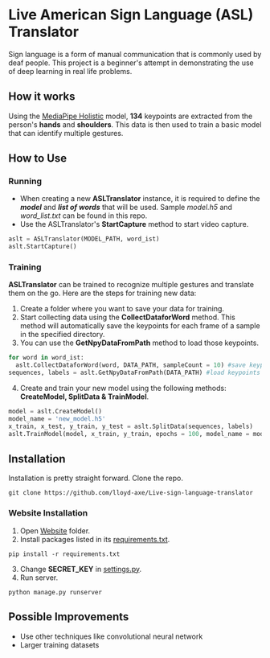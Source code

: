 # Live American Sign Language (ASL) Translator
Sign language is a form of manual communication that is commonly used by deaf people. This project is a beginner's attempt in demonstrating the use of deep learning in real life problems.

## How it works
Using the [MediaPipe Holistic](https://google.github.io/mediapipe/solutions/holistic.html) model, **134** keypoints are extracted from the person's **hands** and **shoulders**. This data is then used to train a basic model that can identify multiple gestures.

## How to Use

### Running 
* When creating a new **ASLTranslator** instance, it is required to define the ***model*** and ***list of words*** that will be used. Sample _model.h5_ and _word_list.txt_ can be found in this repo.
* Use the ASLTranslator's **StartCapture** method to start video capture.

```python
aslt = ASLTranslator(MODEL_PATH, word_ist)
aslt.StartCapture()
```
### Training
**ASLTranslator** can be trained to recognize multiple gestures and translate them on the go. Here are the steps for training new data:
1. Create a folder where you want to save your data for training.
2. Start collecting data using the **CollectDataforWord** method. This method will automatically save the keypoints for each frame of a sample in the specified directory.
3. You can use the **GetNpyDataFromPath** method to load those keypoints.
```python
for word in word_ist:
  aslt.CollectDataforWord(word, DATA_PATH, sampleCount = 10) #save keypoints data for each word in the list
sequences, labels = aslt.GetNpyDataFromPath(DATA_PATH) #load keypoints data
```
4. Create and train your new model using the following methods: **CreateModel, SplitData & TrainModel**.
```python
model = aslt.CreateModel()
model_name = 'new_model.h5'
x_train, x_test, y_train, y_test = aslt.SplitData(sequences, labels)
aslt.TrainModel(model, x_train, y_train, epochs = 100, model_name = model_name)
```
## Installation
Installation is pretty straight forward. Clone the repo.
```git
git clone https://github.com/lloyd-axe/Live-sign-language-translator
```
### Website Installation
1. Open [Website](https://github.com/lloyd-axe/Live-sign-language-translator/tree/main/Website) folder.
2. Install packages listed in its [requirements.txt](https://github.com/lloyd-axe/Live-sign-language-translator/blob/main/Website/requirements.txt).
```
pip install -r requirements.txt
```
3. Change **SECRET_KEY** in [settings.py](https://github.com/lloyd-axe/Live-sign-language-translator/blob/main/Website/project_sigua/project_sigua/settings.py).
4. Run server.

```
python manage.py runserver
```

## Possible Improvements
* Use other techniques like convolutional neural network
* Larger training datasets
